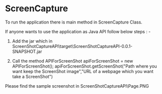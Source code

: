 # ScreenCapture

To run the application there is main method in ScreenCapture Class.

If anyone wants to use the application as Java API follow below steps : - 

1. Add the jar which in ScreenShotCaptureAPI\target\ScreenShotCaptureAPI-0.0.1-SNAPSHOT.jar

2.  Call the method 
	APIForScreenShot apiForScreenShot = new APIForScreenShot();
	apiForScreenShot.getScreenShot("Path where you want keep the ScreenShot image","URL of a webpage which you want take a ScreenShot")
	
	
	
Please find the sample screenshot in ScreenShotCaptureAPI\Page.PNG

